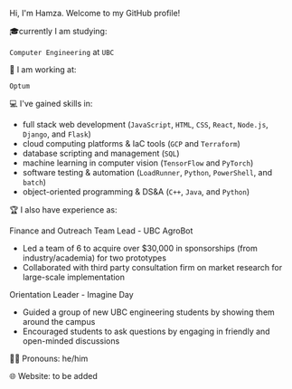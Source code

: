 Hi, I'm Hamza. Welcome to my GitHub profile!

🎓currently I am studying:

`Computer Engineering` at `UBC` 

💼 I am working at:

`Optum`

💻 I've gained skills in:

- full stack web development (`JavaScript`, `HTML`, `CSS`, `React`, `Node.js`, `Django`, and `Flask`)
- cloud computing platforms & IaC tools (`GCP` and `Terraform`)
- database scripting and management (`SQL`)
- machine learning in computer vision (`TensorFlow` and `PyTorch`)
- software testing & automation (`LoadRunner`, `Python`, `PowerShell`, and `batch`)
- object-oriented programming & DS&A (`C++`, `Java`, and `Python`)

🏆 I also have experience as:

Finance and Outreach Team Lead - UBC AgroBot
   - Led a team of 6 to acquire over $30,000 in sponsorships (from industry/academia) for two prototypes
   - Collaborated with third party consultation firm on market research for large-scale implementation
   
Orientation Leader - Imagine Day
   - Guided a group of new UBC engineering students by showing them around the campus 
   - Encouraged students to ask questions by engaging in friendly and open-minded discussions

🏳️‍🌈 Pronouns: he/him 

🌐 Website: to be added
